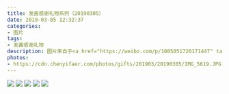 ```yaml
---
title: 发酱感谢礼物系列（20190305）
date: 2019-03-05 12:32:37
categories:
- 图片
tags:
- 发酱感谢礼物
description: 图片来自于<a href="https://weibo.com/p/1005051720171447" target="_blank">quanmmmmm</a>
photos: 
- https://cdn.chenyifaer.com/photos/gifts/201903/20190305/IMG_5619.JPG
---
```


![](https://cdn.chenyifaer.com/photos/gifts/201903/20190305/IMG_5620.JPG)
![](https://cdn.chenyifaer.com/photos/gifts/201903/20190305/IMG_5621.JPG)
![](https://cdn.chenyifaer.com/photos/gifts/201903/20190305/IMG_5622.JPG)
![](https://cdn.chenyifaer.com/photos/gifts/201903/20190305/IMG_5623.JPG)
![](https://cdn.chenyifaer.com/photos/gifts/201903/20190305/IMG_5624.JPG)